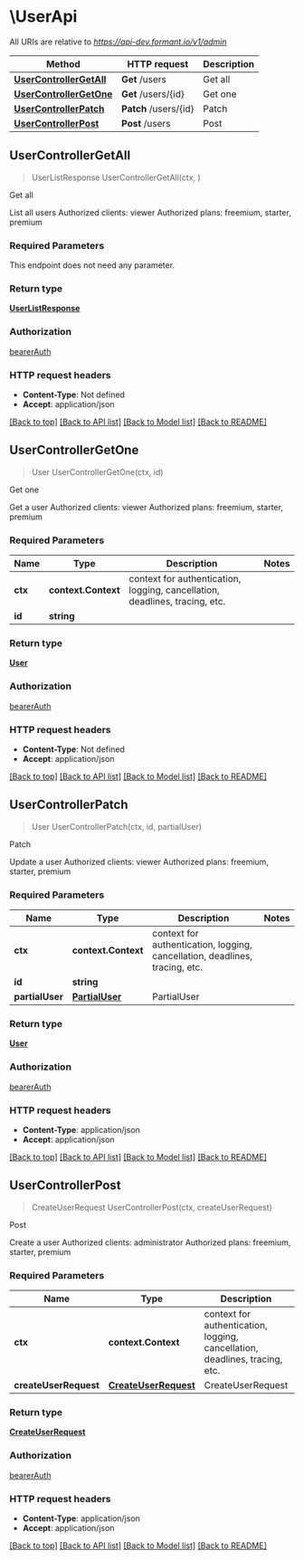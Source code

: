 # \UserApi

All URIs are relative to *https://api-dev.formant.io/v1/admin*

Method | HTTP request | Description
------------- | ------------- | -------------
[**UserControllerGetAll**](UserApi.md#UserControllerGetAll) | **Get** /users | Get all
[**UserControllerGetOne**](UserApi.md#UserControllerGetOne) | **Get** /users/{id} | Get one
[**UserControllerPatch**](UserApi.md#UserControllerPatch) | **Patch** /users/{id} | Patch
[**UserControllerPost**](UserApi.md#UserControllerPost) | **Post** /users | Post



## UserControllerGetAll

> UserListResponse UserControllerGetAll(ctx, )

Get all

List all users Authorized clients: viewer Authorized plans: freemium, starter, premium

### Required Parameters

This endpoint does not need any parameter.

### Return type

[**UserListResponse**](UserListResponse.md)

### Authorization

[bearerAuth](../README.md#bearerAuth)

### HTTP request headers

- **Content-Type**: Not defined
- **Accept**: application/json

[[Back to top]](#) [[Back to API list]](../README.md#documentation-for-api-endpoints)
[[Back to Model list]](../README.md#documentation-for-models)
[[Back to README]](../README.md)


## UserControllerGetOne

> User UserControllerGetOne(ctx, id)

Get one

Get a user Authorized clients: viewer Authorized plans: freemium, starter, premium

### Required Parameters


Name | Type | Description  | Notes
------------- | ------------- | ------------- | -------------
**ctx** | **context.Context** | context for authentication, logging, cancellation, deadlines, tracing, etc.
**id** | **string**|  | 

### Return type

[**User**](User.md)

### Authorization

[bearerAuth](../README.md#bearerAuth)

### HTTP request headers

- **Content-Type**: Not defined
- **Accept**: application/json

[[Back to top]](#) [[Back to API list]](../README.md#documentation-for-api-endpoints)
[[Back to Model list]](../README.md#documentation-for-models)
[[Back to README]](../README.md)


## UserControllerPatch

> User UserControllerPatch(ctx, id, partialUser)

Patch

Update a user Authorized clients: viewer Authorized plans: freemium, starter, premium

### Required Parameters


Name | Type | Description  | Notes
------------- | ------------- | ------------- | -------------
**ctx** | **context.Context** | context for authentication, logging, cancellation, deadlines, tracing, etc.
**id** | **string**|  | 
**partialUser** | [**PartialUser**](PartialUser.md)| PartialUser | 

### Return type

[**User**](User.md)

### Authorization

[bearerAuth](../README.md#bearerAuth)

### HTTP request headers

- **Content-Type**: application/json
- **Accept**: application/json

[[Back to top]](#) [[Back to API list]](../README.md#documentation-for-api-endpoints)
[[Back to Model list]](../README.md#documentation-for-models)
[[Back to README]](../README.md)


## UserControllerPost

> CreateUserRequest UserControllerPost(ctx, createUserRequest)

Post

Create a user Authorized clients: administrator Authorized plans: freemium, starter, premium

### Required Parameters


Name | Type | Description  | Notes
------------- | ------------- | ------------- | -------------
**ctx** | **context.Context** | context for authentication, logging, cancellation, deadlines, tracing, etc.
**createUserRequest** | [**CreateUserRequest**](CreateUserRequest.md)| CreateUserRequest | 

### Return type

[**CreateUserRequest**](CreateUserRequest.md)

### Authorization

[bearerAuth](../README.md#bearerAuth)

### HTTP request headers

- **Content-Type**: application/json
- **Accept**: application/json

[[Back to top]](#) [[Back to API list]](../README.md#documentation-for-api-endpoints)
[[Back to Model list]](../README.md#documentation-for-models)
[[Back to README]](../README.md)


